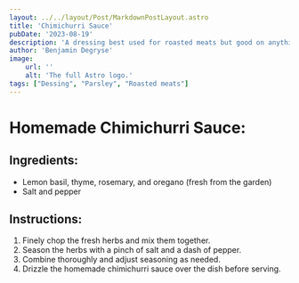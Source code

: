```yaml
---
layout: ../../layout/Post/MarkdownPostLayout.astro
title: 'Chimichurri Sauce'
pubDate: '2023-08-19'
description: 'A dressing best used for roasted meats but good on anything.'
author: 'Benjamin Degryse'
image:
    url: ''
    alt: 'The full Astro logo.'
tags: ["Dessing", "Parsley", "Roasted meats"]
---
```



# Homemade Chimichurri Sauce:
## Ingredients:
- Lemon basil, thyme, rosemary, and oregano (fresh from the garden)
- Salt and pepper

## Instructions:
1. Finely chop the fresh herbs and mix them together.
2. Season the herbs with a pinch of salt and a dash of pepper.
3. Combine thoroughly and adjust seasoning as needed.
4. Drizzle the homemade chimichurri sauce over the dish before serving.